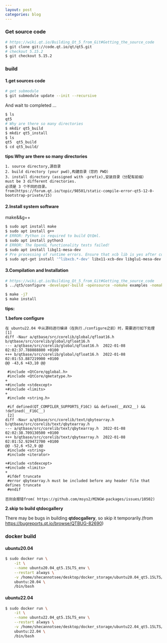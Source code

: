 ```yaml
---
layout: post
categories: blog
---
```

### Get source code

```bash
# https://wiki.qt.io/Building_Qt_5_from_Git#Getting_the_source_code
$ git clone git://code.qt.io/qt/qt5.git
# checkout 5.15.2
$ git checkout 5.15.2
```

### build

#### 1.get sources code

```bash
# get submodule
$ git submodule update --init --recursive 
```

And wait to completed  ...

```bash
$ ls
qt5
# Why are there so many directories
$ mkdir qt5_build
$ mkdir qt5_install
$ ls
qt5  qt5_build
$ cd qt5_build/
```

**tips:Why are there so many directories**

```
1. source directory,源目录
2. build directory (your pwd),构建目录（您的 PWD）
3. install directory (assigned with -prefix),安装目录（分配有前缀）
must be 3 different directories.
必须是 3 个不同的目录。
from(https://forum.qt.io/topic/98501/static-compile-error-qt5-12-0-bootstrap-private/15)
```



#### 2.Install system software

make&&g++

```bash
$ sudo apt install make
$ sudo apt install g++
# ERROR: Python is required to build QtQml.
$ sudo apt install python3
# ERROR: The OpenGL functionality tests failed!
$ sudo apt install libgl1-mesa-dev
# Pre processing of runtime errors. Ensure that xcb lib is yes after configure check
$ sudo apt-get install '^libxcb.*-dev' libx11-xcb-dev libglu1-mesa-dev libxrender-dev libxi-dev libxkbcommon-dev libxkbcommon-x11-dev
```



#### 3.Compilation and Installation

```bash
# https://wiki.qt.io/Building_Qt_5_from_Git#Getting_the_source_code
$ ../qt5/configure -developer-build -opensource -nomake examples -nomake tests -skip qtdocgallery -prefix /home/root/qt5_install/

$ make -j7
$ make install
```

**tips:**

**1.before configure**

```
在 ubuntu22.04 中从源码进行编译（在执行./configure之前）时，需要进行如下处理
[1]
diff -Naur a/qtbase/src/corelib/global/qfloat16.h b/qtbase/src/corelib/global/qfloat16.h
--- a/qtbase/src/corelib/global/qfloat16.h	2022-01-08 02:02:37.788088800 +0100
+++ b/qtbase/src/corelib/global/qfloat16.h	2022-01-08 02:01:53.887219900 +0100
@@ -43,6 +43,10 @@
 
 #include <QtCore/qglobal.h>
 #include <QtCore/qmetatype.h>
+
+#include <stdexcept>
+#include <limits>
+
 #include <string.h>
 
 #if defined(QT_COMPILER_SUPPORTS_F16C) && defined(__AVX2__) && !defined(__F16C__)
 [2]
diff -Naur a/qtbase/src/corelib/text/qbytearray.h b/qtbase/src/corelib/text/qbytearray.h
--- a/qtbase/src/corelib/text/qbytearray.h	2022-01-08 02:02:38.709130500 +0100
+++ b/qtbase/src/corelib/text/qbytearray.h	2022-01-08 02:01:52.929472700 +0100
@@ -52,6 +52,9 @@
 #include <string>
 #include <iterator>
 
+#include <stdexcept>
+#include <limits>
+
 #ifdef truncate
 #error qbytearray.h must be included before any header file that defines truncate
 #endif
 
否则会报错from( https://github.com/msys2/MINGW-packages/issues/10502)
```

**2.skip to build qtdocgallery**

There may be bugs in building **qtdocgallery**, so skip it temporarily.(from https://bugreports.qt.io/browse/QTBUG-82690)



### docker build

#### ubuntu20.04

```bash
$ sudo docker run \
	-it \
	--name ubuntu20.04_qt5.15LTS_env \
	--restart always \
	-v /home/shecannotsee/desktop/docker_storage/ubuntu20.04_qt5.15LTS/root:/home/root \
	ubuntu:20.04 \
	/bin/bash
```

#### ubuntu22.04

```bash
$ sudo docker run \
	-it \
	--name ubuntu22.04_qt5.15LTS_env \
	--restart always \
	-v /home/shecannotsee/desktop/docker_storage/ubuntu22.04_qt5.15LTS/root:/home/root \
	ubuntu:22.04 \
	/bin/bash
```

